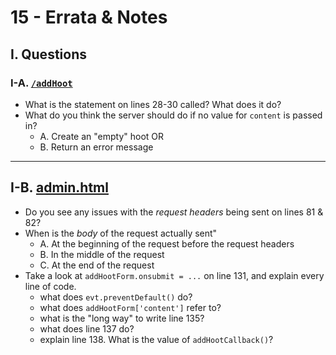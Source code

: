 # 15 - Errata & Notes

## I. Questions

### I-A. [`/addHoot`](10-express-posting-data.md#ii-b-adding-post-data-to-the-hoots-array)

- What is the statement on lines 28-30 called? What does it do?
- What do you think the server should do if no value for `content` is passed in?
  - A. Create an "empty" hoot OR
  - B. Return an error message

---

## I-B. [admin.html](11-post-admin-page.md#ii-adminhtml---add-a-hoot)
- Do you see any issues with the *request headers* being sent on lines 81 & 82?
- When is the *body* of the request actually sent"
  - A. At the beginning of the request before the request headers
  - B. In the middle of the request
  - C. At the end of the request
- Take a look at `addHootForm.onsubmit = ...` on line 131, and explain every line of code.
  - what does `evt.preventDefault()` do?
  - what does `addHootForm['content']` refer to?
  - what is the "long way" to write line 135?
  - what does line 137 do?
  - explain line 138. What is the value of `addHootCallback()`?
  


